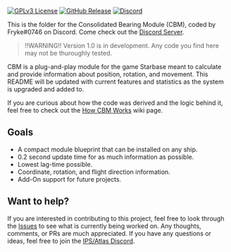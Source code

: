 [![GPLv3 License](https://img.shields.io/static/v1?label=Licence&message=GPL%20v3&color=green)](https://opensource.org/licenses/) [![GitHub Release](https://img.shields.io/static/v1?label=Version&message=0.0.0&color=blue)]() [![Discord](https://img.shields.io/static/v1?label=Discord&message=Click%20to%20Join&color=purple)](https://discord.gg/Vafdx5JWBh)

This is the folder for the Consolidated Bearing Module (CBM), coded by Fryke#0746 on Discord. Come check out the [Discord Server](https://discord.gg/Vafdx5JWBh).

> !!WARNING!! Version 1.0 is in development. Any code you find here may not be thuroughly tested.

CBM is a plug-and-play module for the game Starbase meant to calculate and provide information about position, rotation, and movement. This README will be updated with current features and statistics as the system is upgraded and added to.

If you are curious about how the code was derived and the logic behind it, feel free to check out the [How CBM Works](https://github.com/Tmktahu/IPS/wiki/How-CBM-Works) wiki page.

## Goals

- A compact module blueprint that can be installed on any ship.
- 0.2 second update time for as much information as possible.
- Lowest lag-time possible.
- Coordinate, rotation, and flight direction information.
- Add-On support for future projects.

## Want to help?

If you are interested in contributing to this project, feel free to look through the [Issues](https://github.com/Tmktahu/IPS/issues) to see what is currently being worked on. Any thoughts, comments, or PRs are much appreciated. If you have any questions or ideas, feel free to join the [IPS/Atlas Discord](https://discord.gg/Vafdx5JWBh).
